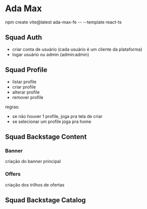 # Ada Max

npm create vite@latest ada-max-fe -- --template react-ts

## Squad Auth

- criar conta de usuário (cada usuário é um cliente da plataforma)
- logar usuário ou admin (admin:admin)

## Squad Profile

- listar profile
- criar profile
- alterar profile
- remover profile

regras:

- se não houver 1 profile, joga pra tela de criar
- se selecionar um profile joga pra home

## Squad Backstage Content

### Banner

criação do banner principal

### Offers

criação dos trilhos de ofertas

## Squad Backstage Catalog
